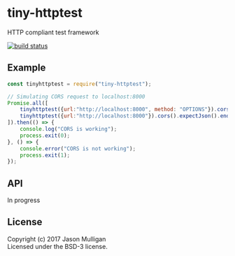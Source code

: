 # tiny-httptest
HTTP compliant test framework

[![build status](https://secure.travis-ci.org/avoidwork/tiny-httptest.svg)](http://travis-ci.org/avoidwork/tiny-httptest)

## Example
```javascript
const tinyhttptest = require("tiny-httptest");

// Simulating CORS request to localhost:8000
Promise.all([
	tinyhttptest({url:"http://localhost:8000", method: "OPTIONS"}).cors().end(),
    tinyhttptest({url:"http://localhost:8000"}).cors().expectJson().end()
]).then(() => {
	console.log("CORS is working");
	process.exit(0);
}, () => {
	console.error("CORS is not working");
	process.exit(1);
});
```

## API
In progress

## License
Copyright (c) 2017 Jason Mulligan  
Licensed under the BSD-3 license.
